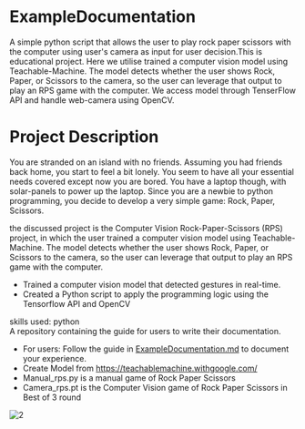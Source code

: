# ExampleDocumentation
A simple python script that allows the user to play rock paper scissors with the computer using user's camera as input for user decision.This is educational project. Here we utilise trained a computer vision model using Teachable-Machine. The model detects whether the user shows Rock, Paper, or Scissors to the camera, so the user can leverage that output to play an RPS game with the computer. We access model through TenserFlow API and handle web-camera using OpenCV.

# Project Description
You are stranded on an island with no friends. Assuming you had friends back home, you start to feel a bit lonely. You seem to have all your essential needs covered except now you are bored. You have a laptop though, with solar-panels to power up the laptop. Since you are a newbie to python programming, you decide to develop a very simple game: Rock, Paper, Scissors.

the discussed project is the Computer Vision Rock-Paper-Scissors (RPS) project, in which the user trained a computer vision model using Teachable-Machine. The model detects whether the user shows Rock, Paper, or Scissors to the camera, so the user can leverage that output to play an RPS game with the computer.

-  Trained a computer vision model that detected gestures in real-time.
-  Created a Python script to apply the programming logic using the Tensorflow API and OpenCV

skills used: python
\
A repository containing the guide for users to write their documentation.

- For users: Follow the guide in [ExampleDocumentation.md](ExampleDocumentation.md) to document your experience.
- Create Model from https://teachablemachine.withgoogle.com/
- Manual_rps.py is a manual game of Rock Paper Scissors 
- Camera_rps.pt is the Computer Vision game of Rock Paper Scissors in Best of 3 round
  
![2](https://github.com/Warayut-Muknumporn/Computer-Vision-rock-paper-scissors/assets/116235617/0c9baa4e-c7ed-4e62-9c3d-093171a7ec43)


